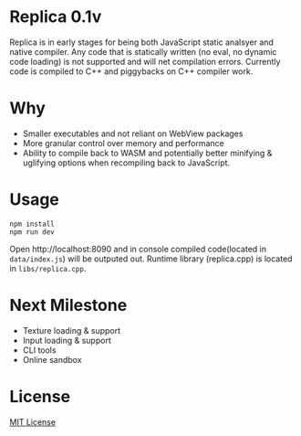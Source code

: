 # Replica 0.1v
Replica is in early stages for being both JavaScript static analsyer and native compiler. Any code that is statically written (no eval, no dynamic code loading) is not supported and will net compilation errors. Currently code is compiled to C++ and piggybacks on C++ compiler work.

# Why
- Smaller executables and not reliant on WebView packages
- More granular control over memory and performance
- Ability to compile back to WASM and potentially better minifying & uglifying options when recompiling back to JavaScript.

# Usage
```
npm install
npm run dev
```
Open http://localhost:8090 and in console compiled code(located in `data/index.js`) will be outputed out. Runtime library (replica.cpp) is located in `libs/replica.cpp`.

# Next Milestone
- Texture loading & support
- Input loading & support
- CLI tools
- Online sandbox

# License

[MIT License](LICENSE.md)
